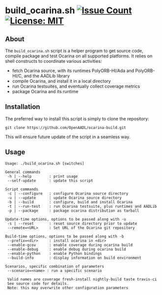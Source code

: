 # build_ocarina.sh [![Issue Count](https://codeclimate.com/github/OpenAADL/ocarina-build/badges/issue_count.svg)](https://codeclimate.com/github/OpenAADL/ocarina-build) [![License: MIT](https://img.shields.io/badge/License-MIT-yellow.svg)](https://opensource.org/licenses/MIT)

## About

The `build_ocarina.sh` script is a helper program to get source code,
compile package and test Ocarina on all supported platforms. It relies
on shell constructs to coordinate various activities:

- fetch Ocarina source, with its runtimes PolyORB-HI/Ada and
  PolyORB-HI/C, and the AADLib library
- compile Ocarina, and install it in a local directory
- run Ocarina testsuites, and eventually collect coverage metrics
- package Ocarina and its runtime

## Installation

The preferred way to install this script is simply to clone the repository:
 ```
 git clone https://github.com/OpenAADL/ocarina-build.git
 ```

 This will ensure future update of the script in a seamless way.

## Usage

```
Usage: ./build_ocarina.sh [switches]

General commands
 -h | --help        : print usage
 --self-update      : update this script

Script commands
 -c | --configure   : configure Ocarina source directory
 -u | --update      : update Ocarina source directory
 -b | --build       : configure, build and install Ocarina
 -t | --run-test    : run Ocarina testsuite, plus runtimes and AADLib
 -p | --package     : package ocarina distribution as tarball

Update-time options, options to be passed along with -u
 -s | --reset       : reset source directory prior to update
 --remote=<URL>     : Set URL of the Ocarina git repository

Build-time options, options to be passed along with -b
 --prefix=<dir>     : install ocarina in <dir>
 --enable-gcov      : enable coverage during ocarina build
 --enable-debug     : enable debug during ocarina build
 --enable-python    : enable Python bindings
 --build-info       : display information on build environment

Scenarios, specific combination of parameters
 --scenario=<name> : run a specific scenario

 Valid names are coverage fresh-install nightly-build taste travis-ci
 See source code for details.
 Note: this may overwrite other configuration parameters
```
